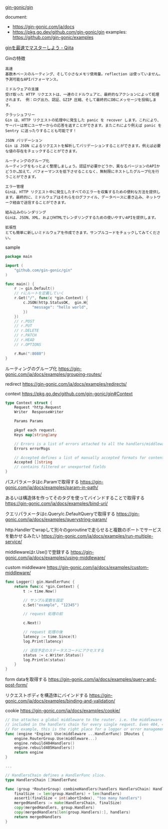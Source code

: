 [gin-gonic/gin](https://github.com/gin-gonic/gin)

document:
- https://gin-gonic.com/ja/docs
- https://pkg.go.dev/github.com/gin-gonic/gin
examples: https://github.com/gin-gonic/examples

[ginを最速でマスターしよう - Qiita](https://qiita.com/Syoitu/items/8e7e3215fb7ac9dabc3a)

Ginの特徴
```
高速
基数木ベースのルーティング、そして小さなメモリ使用量。reflection は使っていません。予測可能なAPIパフォーマンス。

ミドルウェアの支援
受け取った HTTP リクエストは、一連のミドルウェアと、最終的なアクションによって処理されます。 例：ログ出力、認証、GZIP 圧縮、そして最終的にDBにメッセージを投稿します。

クラッシュフリー
Gin は、HTTP リクエストの処理中に発生した panic を recover します。これにより、サーバーは常にユーザーからの応答を返すことができます。またこれにより例えば panic を Sentry に送ったりすることも可能です！

JSON バリデーション
Gin は JSON によるリクエストを解析してバリデーションすることができます。例えば必要な値の存在をチェックすることができます。

ルーティングのグループ化
ルーティングをもっとよく整理しましょう。認証が必要かどうか、異なるバージョンのAPIかどうか…加えて、パフォーマンスを低下させることなく、無制限にネストしたグループ化を行うことができます。

エラー管理
Ginは、HTTP リクエスト中に発生したすべてのエラーを収集するための便利な方法を提供します。最終的に、ミドルウェアはそれらをログファイル、データベースに書き込み、ネットワーク経由で送信することができます。

組み込みのレンダリング
Ginは、JSON、XML、およびHTMLでレンダリングするための使いやすいAPIを提供します。

拡張性
とても簡単に新しいミドルウェアを作成できます。サンプルコードをチェックしてみてください。
```


sample
```go
package main

import (
    "github.com/gin-gonic/gin"
)

func main() {
    r := gin.Default()
    // rにルートを定義していく
    r.Get("/", func(c *gin.Context) {
        c.JSON(http.StatusOK,  gin.H{
            "message": "hello world",
        })
    })
    // r.POST
    // r.PUT
    // r.DELETE
    // r.PATCH
    // r.HEAD
    // r.OPTIONS

    r.Run(":8080")
}
```
ルーティングのグループ化
https://gin-gonic.com/ja/docs/examples/grouping-routes/

redirect
https://gin-gonic.com/ja/docs/examples/redirects/

context
https://pkg.go.dev/github.com/gin-gonic/gin#Context

```go
type Context struct {
    Request *http.Request
    Writer  ResponseWriter

    Params Params

    pkgof each request.
    Keys map[string]any

    // Errors is a list of errors attached to all the handlers/middlewares who used this context.
    Errors errorMsgs

    // Accepted defines a list of manually accepted formats for content negotiation.
    Accepted []string
    // contains filtered or unexported fields
}
```

パスパラメータはc.Paramで取得する
https://gin-gonic.com/ja/docs/examples/param-in-path/

あるいは構造体を作ってそのタグを使ってバインドすることで取得する
https://gin-gonic.com/ja/docs/examples/bind-uri/

クエリパラメータはc.Query/c.DefaultQueryで取得する
https://gin-gonic.com/ja/docs/examples/querystring-param/

http.Handlerでwrapして別々のgoroutineで走らせると複数のポートでサービスを動かせるみたい
https://gin-gonic.com/ja/docs/examples/run-multiple-service/

middlewareはr.Use()で登録する
https://gin-gonic.com/ja/docs/examples/using-middleware/

custom middleware
https://gin-gonic.com/ja/docs/examples/custom-middleware/
```go
func Logger() gin.HandlerFunc {
	return func(c *gin.Context) {
		t := time.Now()

		// サンプル変数を設定
		c.Set("example", "12345")

		// request 処理の前

		c.Next()

		// request 処理の後
		latency := time.Since(t)
		log.Print(latency)

		// 送信予定のステータスコードにアクセスする
		status := c.Writer.Status()
		log.Println(status)
	}
}
```

form dataを取得する
https://gin-gonic.com/ja/docs/examples/query-and-post-form/

リクエストボディを構造体にバインドする
https://gin-gonic.com/ja/docs/examples/binding-and-validation/

cookie
https://gin-gonic.com/ja/docs/examples/cookie/

```go
// Use attaches a global middleware to the router. i.e. the middleware attached through Use() will be
// included in the handlers chain for every single request. Even 404, 405, static files...
// For example, this is the right place for a logger or error management middleware.
func (engine *Engine) Use(middleware ...HandlerFunc) IRoutes {
	engine.RouterGroup.Use(middleware...)
	engine.rebuild404Handlers()
	engine.rebuild405Handlers()
	return engine
}

...

// HandlersChain defines a HandlerFunc slice.
type HandlersChain []HandlerFunc

func (group *RouterGroup) combineHandlers(handlers HandlersChain) HandlersChain {
	finalSize := len(group.Handlers) + len(handlers)
	assert1(finalSize < int(abortIndex), "too many handlers")
	mergedHandlers := make(HandlersChain, finalSize)
	copy(mergedHandlers, group.Handlers)
	copy(mergedHandlers[len(group.Handlers):], handlers)
	return mergedHandlers
}
```
